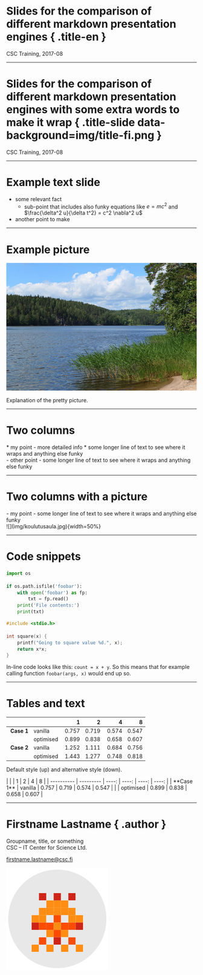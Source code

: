 
# Slides for the comparison of different markdown presentation engines { .title-en }

CSC Training, 2017-08

--- 

# Slides for the comparison of different markdown presentation engines with some extra words to make it wrap { .title-slide data-background=img/title-fi.png }

CSC Training, 2017-08

---

# Example text slide

- some relevant fact
    - sub-point that includes also funky equations like $e = mc^2$ and
      $\frac{\delta^2 u}{\delta t^2} = c^2 \nabla^2 u$
- another point to make

---

# Example picture

![](img/nuuksio-lake.jpg)

Explanation of the pretty picture.

---

# Two columns

<div class="column">
* my point 
    - more detailed info
* some longer line of text to see where it wraps and anything else funky
</div>

<div class="column">
- other point 
- some longer line of text to see where it wraps and anything else funky
</div>

---

# Two columns with a picture

<div class="column">
- my point 
- some longer line of text to see where it wraps and anything else funky
</div>

<div class="column">
![](img/koulutusaula.jpg){width=50%}
</div>

---

# Code snippets

```python
import os

if os.path.isfile('foobar'):
    with open('foobar') as fp:
	    txt = fp.read()
	print('File contents:')
	print(txt)
```

```c
#include <stdio.h>

int square(x) {
    printf("Going to square value %d.", x);
    return x*x;
}
```

In-line code looks like this: ```count = x + y```. So this means that for
example calling function ```foobar(args, x)``` would end up so.

---

# Tables and text

|            |           | 1     | 2     | 4     | 8     |
| ---------- | --------- | ----: | ----: | ----: | ----: |
| **Case 1** | vanilla   | 0.757 | 0.719 | 0.574 | 0.547 |
|            | optimised | 0.899 | 0.838 | 0.658 | 0.607 |
| **Case 2** | vanilla   | 1.252 | 1.111 | 0.684 | 0.756 |
|            | optimised | 1.443 | 1.277 | 0.748 | 0.818 |

Default style (up) and alternative style (down).

<div class="show-cells">
|            |           | 1     | 2     | 4     | 8     |
| ---------- | --------- | ----: | ----: | ----: | ----: |
| **Case 1** | vanilla   | 0.757 | 0.719 | 0.574 | 0.547 |
|            | optimised | 0.899 | 0.838 | 0.658 | 0.607 |
</div>

---

# Firstname Lastname { .author }

Groupname, title, or something   
CSC – IT Center for Science Ltd.

firstname.lastname@csc.fi

![](img/csc-identicon.png)

